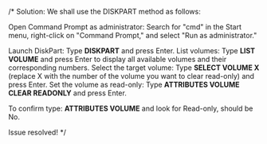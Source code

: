 /*
Solution: We shall use the DISKPART method as follows:

Open Command Prompt as administrator: Search for "cmd" in the Start menu, right-click on "Command Prompt," and select "Run as administrator."

Launch DiskPart: Type **DISKPART** and press Enter.
List volumes: Type **LIST VOLUME** and press Enter to display all available volumes and their corresponding numbers.
Select the target volume: Type **SELECT VOLUME X** (replace X with the number of the volume you want to clear read-only) and press Enter.
Set the volume as read-only: Type **ATTRIBUTES VOLUME CLEAR READONLY** and press Enter.

To confirm type: **ATTRIBUTES VOLUME** and look for Read-only, should be No.

Issue resolved!
*/
